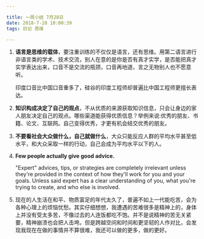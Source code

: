 ```yaml
---

title: 一周小结 7月28日
date: 2018-7-28 10:00:39
tags: 日记 思维

---
```



1. **语言是思维的载体**，要注重训练的不仅仅是语言，还有思维。用第二语言进行非语言类的学术、技术交流，别人在意的是你是否有真才实学，是否能把真才实学表达出来，口音不是交流的瓶颈，口音再地道，言之无物别人也不愿意听。

   印度口音比中国口音重多了，硅谷的印度工程师却普遍比中国工程师更擅长表达。





2. **知识构成决定了自己的观点**，不从优质的来源获取知识信息，只会让身边的家人朋友决定自己的观点。哪些渠道能获得优质信息？举例来说:优秀的朋友、书籍、论文、互联网。自己变得优秀，才更有机会结交优秀的朋友。

3. **不要看社会大众做什么，自己就做什么**，大众只能反应人群的平均水平甚至低水平，和大众采取一样的行动，自己会成为平均水平以下的人。

4. **Few people actually give good advice.**

   "Expert" advices, tips, or strategies are completely irrelevant unless they're provided in the context of how they'll work for you and your goals. Unless said expert has a clear understanding of you, what you're trying to create, and who else is involved.

5. 现在的人生活在和平、物质富足的年代太久了，普遍不如上一代能吃苦，会为各种心理上的烦恼忧愁。其实仔细想想，我遭遇的苦难很多是精神上的，身体上并没有受太多苦，不像过去的人连饭都吃不饱。并不是说精神的苦无关紧要，精神崩溃也会把人击垮。但是跨越空间和时间和更坚韧的人作对比，会发现我现在在做的事情并不算很难，我还可以做的更多，做的更好。

